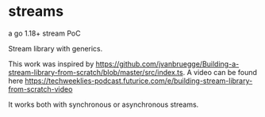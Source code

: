 # streams
a go 1.18+ stream PoC

Stream library with generics.

This work was inspired by https://github.com/jvanbruegge/Building-a-stream-library-from-scratch/blob/master/src/index.ts.
A video can be found here https://techweeklies-podcast.futurice.com/e/building-stream-library-from-scratch-video

It works both with synchronous or asynchronous streams.
